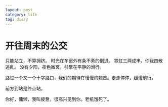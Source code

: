 ```yaml
---
layout: post
category: life
tag: diary
---
```


开往周末的公交
===

只能站立，不算拥挤。
时光在车窗外有条不紊的倒退。
霓虹三两成串，你我四散逃乱。
没有夕阳，夜色微冥，引擎在平静的滑行。

路过一个又一个十字路口，我们的期待在慢慢的翘首。走走停停，缓慢前行。

前方到站是终点站。

你好，慵懒，我叫疲惫，很高兴见到你。老纸饿死了。
